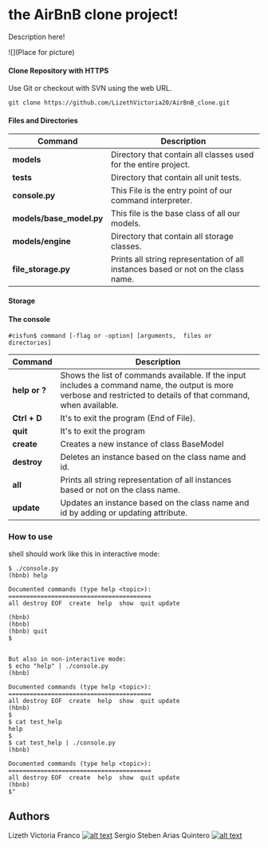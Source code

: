 
# the AirBnB clone project!

Description here!

![](Place for picture)

#### Clone Repository with HTTPS

Use Git or checkout with SVN using the web URL.
```
git clone https://github.com/LizethVictoria20/AirBnB_clone.git
```
#### Files and Directories
| Command  | Description |
| ------------- | ------------- |
| **models** | Directory that contain all classes used for the entire project. | 
| **tests** | Directory that contain all unit tests. | 
| **console.py** |This File is the entry point of our command interpreter. |
| **models/base_model.py** | This file is the base class of all our models. | 
| **models/engine** | Directory that contain all storage classes. | 
| **file_storage.py** | Prints all string representation of all instances based or not on the class name.|

#### Storage


#### The console


```
#cisfun$ command [-flag or -option] [arguments,  files or  directories]
```

| Command  | Description |
| ------------- | ------------- |
| **help or ?** | Shows the list of commands available. If the input includes a command name, the output is more verbose and restricted to details of that command, when available.  | 
| **Ctrl + D** | It's to exit the program (End of File).  | 
| **quit** |It's to exit the program |
| **create** |  Creates a new instance of class BaseModel | 
| **destroy** | Deletes an instance based on the class name and id. | 
| **all** | Prints all string representation of all instances based or not on the class name.| 
| **update** | Updates an instance based on the class name and id by adding or updating attribute. | 


### How to use
shell should work like this in interactive mode:
```
$ ./console.py
(hbnb) help

Documented commands (type help <topic>):
========================================
all destroy EOF  create  help  show  quit update

(hbnb) 
(hbnb) 
(hbnb) quit
$


But also in non-interactive mode:
$ echo "help" | ./console.py
(hbnb)

Documented commands (type help <topic>):
========================================
all destroy EOF  create  help  show  quit update
(hbnb) 
$
$ cat test_help
help
$
$ cat test_help | ./console.py
(hbnb)

Documented commands (type help <topic>):
========================================
all destroy EOF  create  help  show  quit update
(hbnb) 
$"
```

## Authors
Lizeth Victoria Franco [![alt text][1.1]][2]
Sergio Steben Arias Quintero [![alt text][1.1]][1]
<!-- links to social media icon -->
[1.1]: http://i.imgur.com/0o48UoR.png (Github)
<!-- links to your social media accounts -->
<!-- update these accordingly -->
[1]: https://github.com/sarias12
[2]: https://github.com/LizethVictoria20